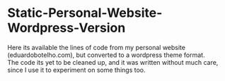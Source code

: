 # Static-Personal-Website-Wordpress-Version
Here its available the lines of code from my personal website (eduardobotelho.com), but converted to a wordpress theme format. <br>
The code its yet to be cleaned up, and it was written without much care, since I use it to experiment on some things too.
